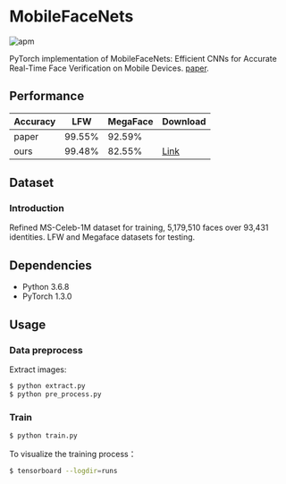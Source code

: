 # MobileFaceNets

![apm](https://img.shields.io/apm/l/vim-mode.svg)

PyTorch implementation of MobileFaceNets: Efficient CNNs for Accurate Real-Time Face Verification on Mobile Devices.
[paper](https://arxiv.org/abs/1804.07573).

## Performance

|Accuracy|LFW|MegaFace|Download|
|---|---|---|---|
|paper|99.55%|92.59%||
|ours|99.48%|82.55%|[Link](https://github.com/foamliu/MobileFaceNet/releases/download/v1.0/mobilefacenet_scripted.pt)|

## Dataset
### Introduction

Refined MS-Celeb-1M dataset for training, 5,179,510 faces over 93,431 identities. 
LFW and Megaface datasets for testing.

## Dependencies
- Python 3.6.8
- PyTorch 1.3.0

## Usage

### Data preprocess
Extract images:
```bash
$ python extract.py
$ python pre_process.py
```

### Train
```bash
$ python train.py
```

To visualize the training process：
```bash
$ tensorboard --logdir=runs
```



